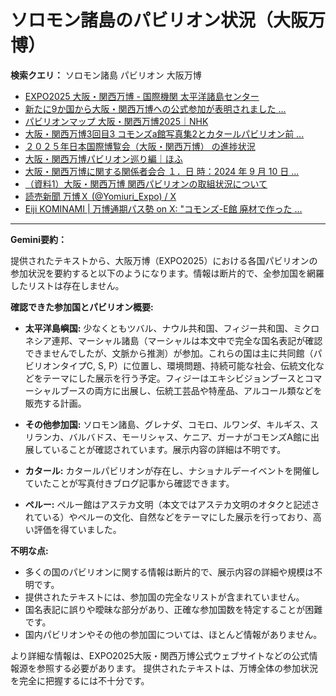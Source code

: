 # ソロモン諸島のパビリオン状況（大阪万博）

**検索クエリ：** ソロモン諸島 パビリオン 大阪万博

- [EXPO2025 大阪・関西万博 - 国際機関 太平洋諸島センター](https://pic.or.jp/featured_word/10255/)
- [新たに9か国から大阪・関西万博への公式参加が表明されました ...](https://www.expo2025.or.jp/news/news-20220531-01/)
- [パビリオンマップ 大阪・関西万博2025｜NHK](https://www3.nhk.or.jp/news/special/osaka_expo/pavilion/)
- [大阪・関西万博3回目3 コモンズa館写真集2とカタールパビリオン前 ...](https://ameblo.jp/bomuu/entry-12895014892.html)
- [２０２５年日本国際博覧会（大阪・関西万博） の進捗状況](https://www.cas.go.jp/jp/seisaku/expo_suisin_honbu/kankei_renraku/dai5/siryou1.pdf)
- [大阪・関西万博パビリオン巡り編｜ほふ](https://note.com/matugeya/n/nedf39f8182d6)
- [大阪・関西万博に関する関係者会合 １．日 時：2024 年 9 月 10 日 ...](https://www.cas.go.jp/jp/seisaku/osaka_kansai_banpaku/pdf/r60910_siryou1.pdf)
- [（資料1）大阪・関西万博 関西パビリオンの取組状況について](https://www.kouiki-kansai.jp/material/files/group/3/1-170shiryo1.pdf)
- [読売新聞 万博Ｘ (@Yomiuri_Expo) / X](https://x.com/yomiuri_expo)
- [Eiji KOMINAMI | 万博通期パス勢 on X: "コモンズ-E館 廃材で作った ...](https://twitter.com/eijikominami/status/1913533480979538364)


---

**Gemini要約：**

提供されたテキストから、大阪万博（EXPO2025）における各国パビリオンの参加状況を要約すると以下のようになります。情報は断片的で、全参加国を網羅したリストは存在しません。

**確認できた参加国とパビリオン概要:**

* **太平洋島嶼国:**  少なくともツバル、ナウル共和国、フィジー共和国、ミクロネシア連邦、マーシャル諸島（マーシャルは本文中で完全な国名表記が確認できませんでしたが、文脈から推測）が参加。これらの国は主に共同館（パビリオンタイプC, S, P）に位置し、環境問題、持続可能な社会、伝統文化などをテーマにした展示を行う予定。フィジーはエキシビジョンブースとコマーシャルブースの両方に出展し、伝統工芸品や特産品、アルコール類などを販売する計画。

* **その他参加国:**  ソロモン諸島、グレナダ、コモロ、ルワンダ、キルギス、スリランカ、バルバドス、モーリシャス、ケニア、ガーナがコモンズA館に出展していることが確認されています。展示内容の詳細は不明です。

* **カタール:** カタールパビリオンが存在し、ナショナルデーイベントを開催していたことが写真付きブログ記事から確認できます。

* **ペルー:** ペルー館はアステカ文明（本文ではアステカ文明のオタクと記述されている）やペルーの文化、自然などをテーマにした展示を行っており、高い評価を得ていました。


**不明な点:**

* 多くの国のパビリオンに関する情報は断片的で、展示内容の詳細や規模は不明です。
* 提供されたテキストには、参加国の完全なリストが含まれていません。
* 国名表記に誤りや曖昧な部分があり、正確な参加国数を特定することが困難です。
* 国内パビリオンやその他の参加国については、ほとんど情報がありません。


より詳細な情報は、EXPO2025大阪・関西万博公式ウェブサイトなどの公式情報源を参照する必要があります。  提供されたテキストは、万博全体の参加状況を完全に把握するには不十分です。

